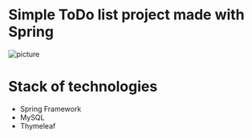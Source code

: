 # Simple ToDo list project made with Spring
![picture](https://sun9-67.userapi.com/jI7OpdcMEVkE25xe5jsyINGG_D-LjEYSo3blKg/3dlSNW__tY4.jpg)
# Stack of technologies
  - Spring Framework
  - MySQL
  - Thymeleaf
